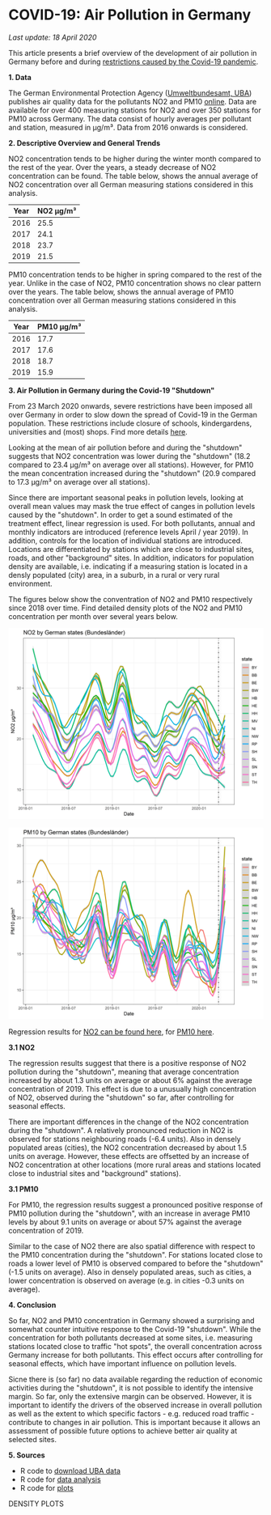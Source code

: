 # COVID-19: Air Pollution in Germany 

*Last update: 18 April 2020*

This article presents a brief overview of the development of air pollution in Germany before and during [restrictions caused by the Covid-19 pandemic](https://github.com/Bixi81/COVID-19).

**1. Data**

The German Environmental Protection Agency ([Umweltbundesamt, UBA](https://www.umweltbundesamt.de/)) publishes air quality data for the pollutants NO2 and PM10 [online](https://www.umweltbundesamt.de/daten/luft/luftdaten/luftqualitaet/eJzrWJSSuMrIwMhA18BE19BiUUnmIkOzRXmpCxYVlyxYnOJWhJA0XJwSko-sNreKbVFuctPinMSS0w6eq-a9apQ7vjgnL_20g8o5F4dPFrMBSPIkdA==). Data are available for over 400 measuring stations for NO2 and over 350 stations for PM10 across Germany. The data consist of hourly averages per pollutant and station, measured in µg/m³. Data from 2016 onwards is considered.

**2. Descriptive Overview and General Trends**

NO2 concentration tends to be higher during the winter month compared to the rest of the year. Over the years, a steady decrease of NO2 concentration can be found. The table below, shows the annual average of NO2 concentration over all German measuring stations considered in this analysis. 

| Year  | NO2  µg/m³ |
| ------------- | ------------- |
| 2016  | 25.5  |
| 2017  | 24.1  |
| 2018  | 23.7  |
| 2019  | 21.5  |

PM10 concentration tends to be higher in spring compared to the rest of the year.  Unlike in the case of NO2, PM10 concentration shows no clear pattern over the years. The table below, shows the annual average of PM10 concentration over all German measuring stations considered in this analysis. 

| Year  | PM10  µg/m³ |
| ------------- | ------------- |
| 2016  | 17.7  |
| 2017  | 17.6  |
| 2018  | 18.7  |
| 2019  | 15.9  |

**3. Air Pollution in Germany during the Covid-19 "Shutdown"**

From 23 March 2020 onwards, severe restrictions have been imposed all over Germany in order to slow down the spread of Covid-19 in the German population. These restrictions include closure of schools, kindergardens, universities and (most) shops. Find more details [here](https://github.com/Bixi81/COVID-19).

Looking at the mean of air pollution before and during the "shutdown" suggests that NO2 concentration was lower during the "shutdown" (18.2 compared to 23.4 µg/m³ on average over all stations). However, for PM10 the mean concentration increased during the "shutdown" (20.9 compared to 17.3 µg/m³ on average over all stations). 

Since there are important seasonal peaks in pollution levels, looking at overall mean values may mask the true effect of canges in pollution levels caused by the "shutdown". In order to get a sound estimated of the treatment effect, linear regression is used. For both pollutants, annual and monthly indicators are introduced (reference levels April / year 2019). In addition, controls for the location of individual stations are introduced. Locations are differentiated by stations which are close to industrial sites, roads, and other "background" sites. In addition, indicators for population density are available, i.e. indicating if a measuring station is located in a densly populated (city) area, in a suburb, in a rural or very rural environment. 

The figures below show the conventration of NO2 and PM10 respectively since 2018 over time. Find detailed density plots of the NO2 and PM10 concentration per month over several years below.

![no2](https://github.com/Bixi81/COVID19_airpollution/blob/master/no2_18_20.png)

![pm10](https://github.com/Bixi81/COVID19_airpollution/blob/master/pm10_18_20.png)

Regression results for [NO2 can be found here](https://github.com/Bixi81/COVID19_airpollution/blob/master/regression_no2.txt), for [PM10 here](https://github.com/Bixi81/COVID19_airpollution/blob/master/regression_pm10.txt).

**3.1 NO2**

The regression results suggest that there is a positive response of NO2 pollution during the "shutdown", meaning that average concentration increased by about 1.3 units on average or about 6% against the average concentration of 2019. This effect is due to a unusually high concentration of NO2, observed during the "shutdown" so far, after controlling for seasonal effects. 

There are important differences in the change of the NO2 concentration during the "shutdown". A relatively pronounced reduction in NO2 is observed for stations neighbouring roads (-6.4 units). Also in densely populated areas (cities), the NO2 concentration decreased by about 1.5 units on average. However, these effects are offsetted by an increase of NO2 concentration at other locations (more rural areas and stations located close to industrial sites and "background" stations).

**3.1 PM10**

For PM10, the regression results suggest a pronounced positive response of PM10 pollution during the "shutdown", with an increase in average PM10 levels by about 9.1 units on average or about 57% against the average concentration of 2019.

Similar to the case of NO2 there are also spatial difference with respect to the PM10 concentration during the "shutdown". For stations located close to roads a lower level of PM10 is observed compared to before the "shutdown" (-1.5 units on average). Also in densely populated areas, such as cities, a lower concentration is observed on average (e.g. in cities -0.3 units on average).

**4. Conclusion**

So far, NO2 and PM10 concentration in Germany showed a surprising and somewhat counter intuitive response to the Covid-19 "shutdown". While the concentration for both pollutants decreased at some sites, i.e. measuring stations located close to traffic "hot spots", the overall concentration across Germany increase for both pollutants. This effect occurs after controlling for seasonal effects, which have important influence on pollution levels. 

Sicne there is (so far) no data available regarding the reduction of economic activities during the "shutdown", it is not possible to identify the intensive margin. So far, only the extensive margin can be observed. However, it is important to identify the drivers of the observed increase in overall pollution as well as the extent to which specific factors - e.g. reduced road traffic - contribute to changes in air pollution. This is important because it allows an assessment of possible future options to achieve better air quality at selected sites. 

**5. Sources**

- R code to [download UBA data](https://github.com/Bixi81/COVID19_airpollution/blob/master/download_uba.R)
- R code for [data analysis](https://github.com/Bixi81/COVID19_airpollution/blob/master/luftmesswerte_uba.R)
- R code for [plots](https://github.com/Bixi81/COVID19_airpollution/blob/master/luftmesswerte_uba_plots.R)



DENSITY PLOTS
